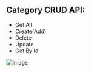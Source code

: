 <h2>Category CRUD API:</h2>
<ul>
    <li>Get All</li>
    <li>Create(Add)</li>
    <li>Delete</li>
    <li>Update</li>
    <li>Get By Id</li>
</ul>
<img src="https://github-production-user-asset-6210df.s3.amazonaws.com/108127491/341071776-911d83bf-bfa7-412b-8d3e-1c4e4ace448d.png?X-Amz-Algorithm=AWS4-HMAC-SHA256&X-Amz-Credential=AKIAVCODYLSA53PQK4ZA%2F20240619%2Fus-east-1%2Fs3%2Faws4_request&X-Amz-Date=20240619T122243Z&X-Amz-Expires=300&X-Amz-Signature=574ec904af7b8eee3453b38dc24f2b1062b50941cc6b03cb5fb695027792a7e7&X-Amz-SignedHeaders=host&actor_id=108127491&key_id=0&repo_id=816234334" alt="Image">
